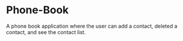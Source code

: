 # Phone-Book
A phone book application where the user can add a contact, deleted a contact, and see the contact list.
